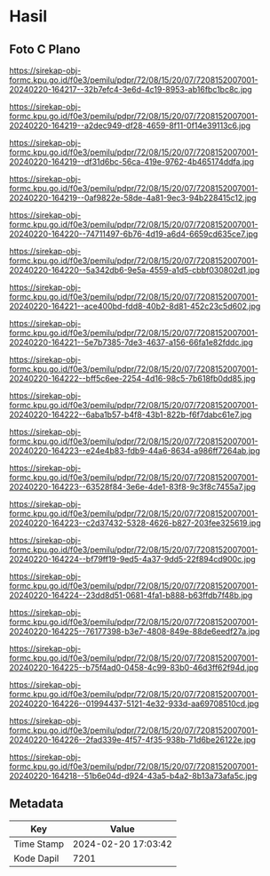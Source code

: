 # Hasil

## Foto C Plano

https://sirekap-obj-formc.kpu.go.id/f0e3/pemilu/pdpr/72/08/15/20/07/7208152007001-20240220-164217--32b7efc4-3e6d-4c19-8953-ab16fbc1bc8c.jpg

https://sirekap-obj-formc.kpu.go.id/f0e3/pemilu/pdpr/72/08/15/20/07/7208152007001-20240220-164219--a2dec949-df28-4659-8f11-0f14e39113c6.jpg

https://sirekap-obj-formc.kpu.go.id/f0e3/pemilu/pdpr/72/08/15/20/07/7208152007001-20240220-164219--df31d6bc-56ca-419e-9762-4b465174ddfa.jpg

https://sirekap-obj-formc.kpu.go.id/f0e3/pemilu/pdpr/72/08/15/20/07/7208152007001-20240220-164219--0af9822e-58de-4a81-9ec3-94b228415c12.jpg

https://sirekap-obj-formc.kpu.go.id/f0e3/pemilu/pdpr/72/08/15/20/07/7208152007001-20240220-164220--74711497-6b76-4d19-a6d4-6659cd635ce7.jpg

https://sirekap-obj-formc.kpu.go.id/f0e3/pemilu/pdpr/72/08/15/20/07/7208152007001-20240220-164220--5a342db6-9e5a-4559-a1d5-cbbf030802d1.jpg

https://sirekap-obj-formc.kpu.go.id/f0e3/pemilu/pdpr/72/08/15/20/07/7208152007001-20240220-164221--ace400bd-fdd8-40b2-8d81-452c23c5d602.jpg

https://sirekap-obj-formc.kpu.go.id/f0e3/pemilu/pdpr/72/08/15/20/07/7208152007001-20240220-164221--5e7b7385-7de3-4637-a156-66fa1e82fddc.jpg

https://sirekap-obj-formc.kpu.go.id/f0e3/pemilu/pdpr/72/08/15/20/07/7208152007001-20240220-164222--bff5c6ee-2254-4d16-98c5-7b618fb0dd85.jpg

https://sirekap-obj-formc.kpu.go.id/f0e3/pemilu/pdpr/72/08/15/20/07/7208152007001-20240220-164222--6aba1b57-b4f8-43b1-822b-f6f7dabc61e7.jpg

https://sirekap-obj-formc.kpu.go.id/f0e3/pemilu/pdpr/72/08/15/20/07/7208152007001-20240220-164223--e24e4b83-fdb9-44a6-8634-a986ff7264ab.jpg

https://sirekap-obj-formc.kpu.go.id/f0e3/pemilu/pdpr/72/08/15/20/07/7208152007001-20240220-164223--63528f84-3e6e-4de1-83f8-9c3f8c7455a7.jpg

https://sirekap-obj-formc.kpu.go.id/f0e3/pemilu/pdpr/72/08/15/20/07/7208152007001-20240220-164223--c2d37432-5328-4626-b827-203fee325619.jpg

https://sirekap-obj-formc.kpu.go.id/f0e3/pemilu/pdpr/72/08/15/20/07/7208152007001-20240220-164224--bf79ff19-9ed5-4a37-9dd5-22f894cd900c.jpg

https://sirekap-obj-formc.kpu.go.id/f0e3/pemilu/pdpr/72/08/15/20/07/7208152007001-20240220-164224--23dd8d51-0681-4fa1-b888-b63ffdb7f48b.jpg

https://sirekap-obj-formc.kpu.go.id/f0e3/pemilu/pdpr/72/08/15/20/07/7208152007001-20240220-164225--76177398-b3e7-4808-849e-88de6eedf27a.jpg

https://sirekap-obj-formc.kpu.go.id/f0e3/pemilu/pdpr/72/08/15/20/07/7208152007001-20240220-164225--b75f4ad0-0458-4c99-83b0-46d3ff62f94d.jpg

https://sirekap-obj-formc.kpu.go.id/f0e3/pemilu/pdpr/72/08/15/20/07/7208152007001-20240220-164226--01994437-5121-4e32-933d-aa69708510cd.jpg

https://sirekap-obj-formc.kpu.go.id/f0e3/pemilu/pdpr/72/08/15/20/07/7208152007001-20240220-164226--2fad339e-4f57-4f35-938b-71d6be26122e.jpg

https://sirekap-obj-formc.kpu.go.id/f0e3/pemilu/pdpr/72/08/15/20/07/7208152007001-20240220-164218--51b6e04d-d924-43a5-b4a2-8b13a73afa5c.jpg


## Metadata

| Key        | Value               |
| ---------- | ------------------- |
| Time Stamp | 2024-02-20 17:03:42 |
| Kode Dapil | 7201                |



